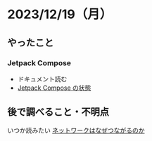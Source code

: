 # 2023/12/19（月）

## やったこと

### Jetpack Compose
* ドキュメント読む
* [Jetpack Compose の状態](https://developer.android.com/courses/pathways/jetpack-compose-for-android-developers-1?hl=ja#codelab-https://developer.android.com/codelabs/jetpack-compose-state)



## 後で調べること・不明点
いつか読みたい
[ネットワークはなぜつながるのか](https://www.amazon.co.jp/%E3%83%8D%E3%83%83%E3%83%88%E3%83%AF%E3%83%BC%E3%82%AF%E3%81%AF%E3%81%AA%E3%81%9C%E3%81%A4%E3%81%AA%E3%81%8C%E3%82%8B%E3%81%AE%E3%81%8B-%E7%AC%AC2%E7%89%88-%E7%9F%A5%E3%81%A3%E3%81%A6%E3%81%8A%E3%81%8D%E3%81%9F%E3%81%84TCP-IP%E3%80%81LAN%E3%80%81%E5%85%89%E3%83%95%E3%82%A1%E3%82%A4%E3%83%90%E3%81%AE%E5%9F%BA%E7%A4%8E%E7%9F%A5%E8%AD%98-%E6%88%B8%E6%A0%B9/dp/4822283119/ref=sr_1_1?adgrpid=57017349327&gclid=CjwKCAiA-P-rBhBEEiwAQEXhHzj6fbQifr3Bbam0KLMsTMVBkgCVxy-xCd6P0cyC9ylejZSSEF7amhoCs7MQAvD_BwE&hvadid=679056814715&hvdev=c&hvlocphy=1009343&hvnetw=g&hvqmt=e&hvrand=5718275913048203559&hvtargid=kwd-332754015790&hydadcr=4077_13378607&jp-ad-ap=0&keywords=%E3%83%8D%E3%83%83%E3%83%88%E3%83%AF%E3%83%BC%E3%82%AF%E3%81%AF%E3%81%AA%E3%81%9C%E3%81%A4%E3%81%AA%E3%81%8C%E3%82%8B%E3%81%AE%E3%81%8B&qid=1702901680&s=books&sr=1-1)
